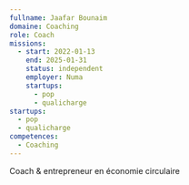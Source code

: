 ```yaml
---
fullname: Jaafar Bounaim
domaine: Coaching
role: Coach
missions:
  - start: 2022-01-13
    end: 2025-01-31
    status: independent
    employer: Numa
    startups:
      - pop
      - qualicharge
startups:
  - pop
  - qualicharge
competences:
  - Coaching
---
```

Coach & entrepreneur en économie circulaire